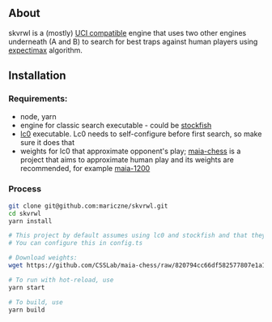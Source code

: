 
## About
skvrwl is a (mostly) [UCI compatible](https://www.chessprogramming.org/UCI) engine that uses two other engines underneath (A and B) to search for best traps against human players using [expectimax](https://www.researchgate.net/figure/A-game-tree-with-expectimax-values_fig1_237474023) algorithm.

## Installation
### Requirements:
* node, yarn
* engine for classic search executable - could be [stockfish](https://github.com/official-stockfish/Stockfish)
* [lc0](https://github.com/LeelaChessZero/lc0) executable. Lc0 needs to self-configure before first search, so make sure it does that
* weights for lc0 that approximate opponent's play; [maia-chess](https://github.com/CSSLab/maia-chess) is a project that aims to approximate human play and its weights are recommended, for example [maia-1200](https://github.com/CSSLab/maia-chess/blob/master/maia_weights/maia-1200.pb.gz)

### Process
```sh
git clone git@github.com:mariczne/skvrwl.git
cd skvrwl
yarn install

# This project by default assumes using lc0 and stockfish and that they are available in $PATH
# You can configure this in config.ts

# Download weights:
wget https://github.com/CSSLab/maia-chess/raw/820794cc66df582577807e1a1fa596563bb50581/maia_weights/maia-1200.pb.gz -P ./weights/

# To run with hot-reload, use
yarn start

# To build, use
yarn build
```